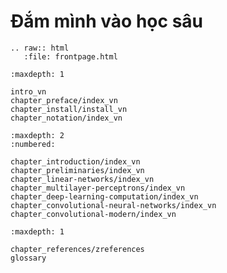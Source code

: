 Đắm mình vào học sâu
========================

```eval_rst
.. raw:: html
   :file: frontpage.html
```

```toc
:maxdepth: 1

intro_vn
chapter_preface/index_vn
chapter_install/install_vn
chapter_notation/index_vn
```

```toc
:maxdepth: 2
:numbered:

chapter_introduction/index_vn
chapter_preliminaries/index_vn
chapter_linear-networks/index_vn
chapter_multilayer-perceptrons/index_vn
chapter_deep-learning-computation/index_vn
chapter_convolutional-neural-networks/index_vn
chapter_convolutional-modern/index_vn
```

```toc
:maxdepth: 1

chapter_references/zreferences
glossary
```
